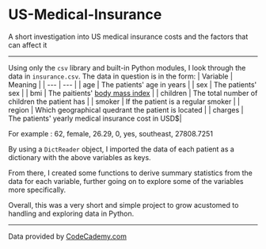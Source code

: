 # US-Medical-Insurance
A short investigation into US medical insurance costs and the factors that can affect it

---

Using only the `csv` library and built-in Python modules, I look through the data in `insurance.csv`.
The data in question is in the form:
| Variable | Meaning |
| --- | --- |
| age | The patients' age in years |
| sex | The patients' sex |
| bmi | The paitients' [body mass index](https://en.wikipedia.org/wiki/Body_mass_index) |
| children | The total number of children the patient has |
| smoker | If the patient is a regular smoker |
| region | Which geographical quedrant the patient is located |
| charges | The patients' yearly medical insurance cost in USD$|

For example : 62, female, 26.29, 0, yes, southeast, 27808.7251

By using a `DictReader` object, I imported the data of each patient as a dictionary with the above variables as keys.  

From there, I created some functions to derive summary statistics from the data for each variable, further going on to explore some of the variables more specifically.  

Overall, this was a very short and simple project to grow acustomed to handling and exploring data in Python.

---

Data provided by [CodeCademy.com](https://www.codecademy.com/)
